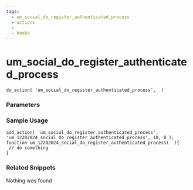 ```yaml
---
tags: 
  - um_social_do_register_authenticated_process
  - actions
  - 
  - hooks
---
```

# um\_social\_do\_register\_authenticated\_process

``` php:no-line-numbers
do_action( 'um_social_do_register_authenticated_process',  )
```
<div class='hook-sep'></div>

### Parameters

<div class='hook-sep'></div>



### Sample Usage

``` php:no-line-numbers
add_action( 'um_social_do_register_authenticated_process', 'um_12202024_social_do_register_authenticated_process', 10, 0 );
function um_12202024_social_do_register_authenticated_process(  ){
 // do something
}
```
<div class='hook-sep'></div>



### Related Snippets

Nothing was found

